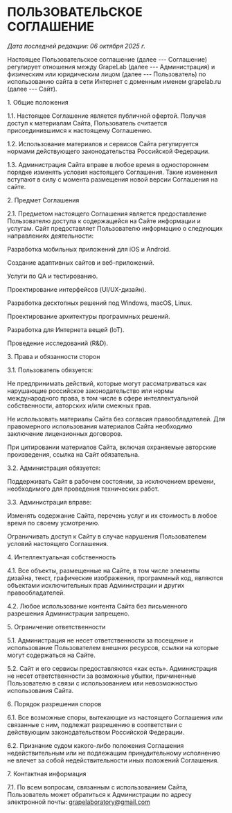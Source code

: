 # ПОЛЬЗОВАТЕЛЬСКОЕ СОГЛАШЕНИЕ

*Дата последней редакции: 06 октября 2025 г.*

Настоящее Пользовательское соглашение (далее --- Соглашение) регулирует
отношения между GrapeLab (далее --- Администрация) и физическим или
юридическим лицом (далее --- Пользователь) по использованию сайта в сети
Интернет с доменным именем grapelab.ru (далее --- Сайт).

1\. Общие положения

1.1. Настоящее Соглашение является публичной офертой. Получая доступ к
материалам Сайта, Пользователь считается присоединившимся к настоящему
Соглашению.

1.2. Использование материалов и сервисов Сайта регулируется нормами
действующего законодательства Российской Федерации.

1.3. Администрация Сайта вправе в любое время в одностороннем порядке
изменять условия настоящего Соглашения. Такие изменения вступают в силу
с момента размещения новой версии Соглашения на сайте.

2\. Предмет Соглашения

2.1. Предметом настоящего Соглашения является предоставление
Пользователю доступа к содержащейся на Сайте информации и услугам. Сайт
предоставляет Пользователю информацию о следующих направлениях
деятельности:

Разработка мобильных приложений для iOS и Android.

Создание адаптивных сайтов и веб-приложений.

Услуги по QA и тестированию.

Проектирование интерфейсов (UI/UX-дизайн).

Разработка десктопных решений под Windows, macOS, Linux.

Проектирование архитектуры программных решений.

Разработка для Интернета вещей (IoT).

Проведение исследований (R&D).

3\. Права и обязанности сторон

3.1. Пользователь обязуется:

Не предпринимать действий, которые могут рассматриваться как нарушающие
российское законодательство или нормы международного права, в том числе
в сфере интеллектуальной собственности, авторских и/или смежных прав.

Не использовать материалы Сайта без согласия правообладателей. Для
правомерного использования материалов Сайта необходимо заключение
лицензионных договоров.

При цитировании материалов Сайта, включая охраняемые авторские
произведения, ссылка на Сайт обязательна.

3.2. Администрация обязуется:

Поддерживать Сайт в рабочем состоянии, за исключением времени,
необходимого для проведения технических работ.

3.3. Администрация вправе:

Изменять содержание Сайта, перечень услуг и их стоимость в любое время
по своему усмотрению.

Ограничивать доступ к Сайту в случае нарушения Пользователем условий
настоящего Соглашения.

4\. Интеллектуальная собственность

4.1. Все объекты, размещенные на Сайте, в том числе элементы дизайна,
текст, графические изображения, программный код, являются объектами
исключительных прав Администрации и других правообладателей.

4.2. Любое использование контента Сайта без письменного разрешения
Администрации запрещено.

5\. Ограничение ответственности

5.1. Администрация не несет ответственности за посещение и использование
Пользователем внешних ресурсов, ссылки на которые могут содержаться на
Сайте.

5.2. Сайт и его сервисы предоставляются «как есть». Администрация не
несет ответственности за возможные убытки, причиненные Пользователю в
связи с использованием или невозможностью использования Сайта.

6\. Порядок разрешения споров

6.1. Все возможные споры, вытекающие из настоящего Соглашения или
связанные с ним, подлежат разрешению в соответствии с действующим
законодательством Российской Федерации.

6.2. Признание судом какого-либо положения Соглашения недействительным
или не подлежащим принудительному исполнению не влечет за собой
недействительности иных положений Соглашения.

7\. Контактная информация

7.1. По всем вопросам, связанным с использованием Сайта, Пользователь
может обратиться к Администрации по адресу электронной почты:
<grapelaboratory@gmail.com>
